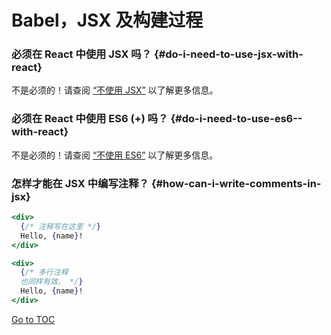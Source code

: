 
# Babel，JSX 及构建过程


### 必须在 React 中使用 JSX 吗？ {#do-i-need-to-use-jsx-with-react}

不是必须的！请查阅 [“不使用 JSX”](./react-without-jsx.html) 以了解更多信息。

### 必须在 React 中使用 ES6 (+) 吗？ {#do-i-need-to-use-es6--with-react}

不是必须的！请查阅 [“不使用 ES6”](./react-without-es6.html) 以了解更多信息。

### 怎样才能在 JSX 中编写注释？ {#how-can-i-write-comments-in-jsx}

```jsx
<div>
  {/* 注释写在这里 */}
  Hello, {name}!
</div>
```

```jsx
<div>
  {/* 多行注释 
  也同样有效。 */}
  Hello, {name}! 
</div>
```
<span style="float: footnote;"><a href="./index.html#toc">Go to TOC</a></span>
